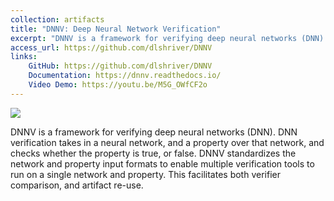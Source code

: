 ```yaml
---
collection: artifacts
title: "DNNV: Deep Neural Network Verification"
excerpt: "DNNV is a framework for verifying deep neural networks (DNN). DNN verification takes in a neural network, and a property over that network, and checks whether the property is true, or false. DNNV standardizes the network and property input formats to enable multiple verification tools to run on a single network and property. This facilitates both verifier comparison, and artifact re-use."
access_url: https://github.com/dlshriver/DNNV
links: 
    GitHub: https://github.com/dlshriver/DNNV
    Documentation: https://dnnv.readthedocs.io/
    Video Demo: https://youtu.be/M5G_OWfCF2o
---
```


<img src="{{'/images/tools/dnnv.png' | absolute_url}}">

DNNV is a framework for verifying deep neural networks (DNN). 
DNN verification takes in a neural network, and a property over that network, and checks whether the property is true, or false. 
DNNV standardizes the network and property input formats to enable multiple verification tools to run on a single network and property. 
This facilitates both verifier comparison, and artifact re-use.
